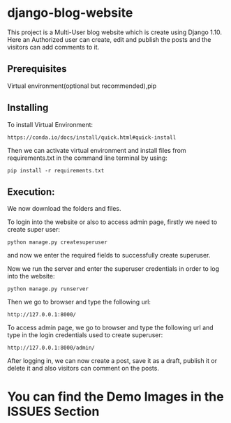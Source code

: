 # django-blog-website
This project is a Multi-User blog website which is create using Django 1.10.
Here an Authorized user can create, edit and publish the posts and the visitors can add comments to it.

## Prerequisites
Virtual environment(optional but recommended),pip

## Installing

To install Virtual Environment:
```
https://conda.io/docs/install/quick.html#quick-install
```
Then we can activate virtual environment and install files from requirements.txt in the command line terminal by using:
```
pip install -r requirements.txt
```

## Execution:

We now download the folders and files.

To login into the website or also to access admin page, firstly we need to create super user:
```
python manage.py createsuperuser
```
and now we enter the required fields to successfully create superuser.

Now we run the server and enter the superuser credentials in order to log into the website:
```
python manage.py runserver 
```

Then we go to browser and type the following url:
```
http://127.0.0.1:8000/
```

To access admin page, we go to browser and type the following url and type in the login credentials used to create superuser:

```
http://127.0.0.1:8000/admin/
```
After logging in, we can now create a post, save it as a draft, publish it or delete it and also visitors can comment on the posts.

# You can find the Demo Images in the ISSUES Section
